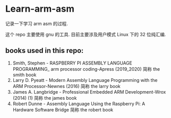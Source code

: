 # Learn-arm-asm

记录一下学习 arm asm 的过程. 

这个 repo 主要使用 gnu 的工具. 目前主要涉及用户模式 Linux 下的 32 位纯汇编.

## books used in this repo:

1. Smith, Stephen - RASPBERRY PI ASSEMBLY LANGUAGE PROGRAMMING_ arm processor coding-Apress (2019_2020) 
   简称 the smith book
2. Larry D. Pyeatt - Modern Assembly Language Programming with the ARM Processor-Newnes (2016)
   简称 the larry book
3. James A. Langbridge - Professional Embedded ARM Development-Wrox (2014) (1)
   简称 the james book
4. Robert Dunne - Assembly Language Using the Raspberry Pi: A Hardware Software Bridge
   简称 the robert book
